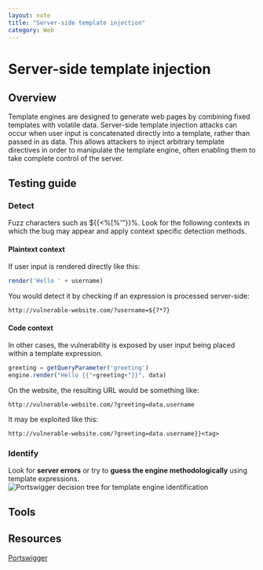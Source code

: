 ```yaml
---
layout: note
title: "Server-side template injection"
category: Web
---
```


# Server-side template injection

## Overview
Template engines are designed to generate web pages by combining fixed templates with volatile data. Server-side template injection attacks can occur when user input is concatenated directly into a template, rather than passed in as data. This allows attackers to inject arbitrary template directives in order to manipulate the template engine, often enabling them to take complete control of the server.  

## Testing guide

### Detect
Fuzz characters such as ${{<%[%'"}}%\. Look for the following contexts in which the bug may appear and apply context specific detection methods.

#### Plaintext context
If user input is rendered directly like this:
```javascript
render('Hello ' + username)
```
You would detect it by checking if an expression is processed server-side:
```http
http://vulnerable-website.com/?username=${7*7}
```

#### Code context
In other cases, the vulnerability is exposed by user input being placed within a template expression.
```javascript
greeting = getQueryParameter('greeting')
engine.render("Hello {{"+greeting+"}}", data)
```
On the website, the resulting URL would be something like:
```http
http://vulnerable-website.com/?greeting=data.username
```
It may be exploited like this:
```http
http://vulnerable-website.com/?greeting=data.username}}<tag>
```

### Identify
Look for **server errors** or try to **guess the engine methodologically** using template expressions.
![Portswigger decision tree for template engine identification](https://portswigger.net/web-security/images/template-decision-tree.png)

## Tools

## Resources
[Portswigger](https://portswigger.net/web-security/server-side-template-injection)
